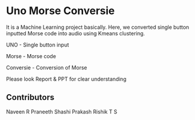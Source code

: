 # Uno Morse Conversie

It is a Machine Learning project basically.
Here, we converted single button inputted Morse code into audio using Kmeans clustering.

UNO - Single button input

Morse - Morse code

Conversie - Conversion of Morse

Please look Report & PPT for clear understanding

## Contributors

Naveen R
Praneeth
Shashi Prakash
Rishik T S
